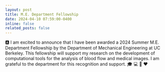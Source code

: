 ```yaml
---
layout: post
title: M.E. Department Fellowship
date: 2024-04-10 07:59:00-0400
inline: false
related_posts: false
---
```


:a: I am excited to announce that I have been awarded a 2024 Summer M.E. Department Fellowship by the Department of Mechanical Engineering at UC Berkeley. This fellowship will support my research on the development of computational tools for the analysis of blood flow and medical images. I am grateful to the department for this recognition and support. :mortar_board: :computer: :microscope: :heart: